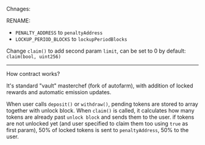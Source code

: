 Chnages:

RENAME:
  - `PENALTY_ADDRESS` to `penaltyAddress`
  - `LOCKUP_PERIOD_BLOCKS` to `lockupPeriodBlocks`

Change `claim()` to add second param `limit`, can be set to 0 by default: `claim(bool, uint256)`


---

How contract works?

It's standard "vault" masterchef (fork of autofarm), with addition of locked rewards and automatic emission updates.


When user calls `deposit()` or `withdraw()`, pending tokens are stored to array together with unlock block. When `claim()` is called,
it calculates how many tokens are already past `unlock block` and sends them to the user. if tokens are not unlocked yet (and user specified to claim them too using `true` as first param), 50% of locked tokens is sent to `penaltyAddress`, 50% to the user.
